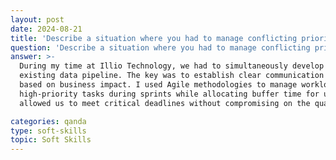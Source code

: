 ```yaml
---
layout: post
date: 2024-08-21
title: 'Describe a situation where you had to manage conflicting priorities.'
question: 'Describe a situation where you had to manage conflicting priorities. How did you handle it?'
answer: >-
  During my time at Illio Technology, we had to simultaneously develop a new analytics platform while maintaining an 
  existing data pipeline. The key was to establish clear communication channels with stakeholders to prioritise tasks 
  based on business impact. I used Agile methodologies to manage workloads, ensuring that the team focused on 
  high-priority tasks during sprints while allocating buffer time for urgent maintenance work. This approach 
  allowed us to meet critical deadlines without compromising on the quality of ongoing projects.

categories: qanda
type: soft-skills
topic: Soft Skills
---
```

